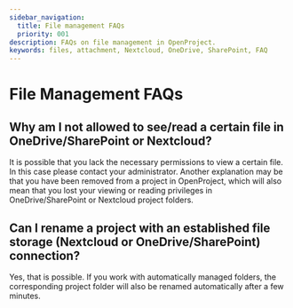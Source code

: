 ```yaml
---
sidebar_navigation:
  title: File management FAQs
  priority: 001
description: FAQs on file management in OpenProject.
keywords: files, attachment, Nextcloud, OneDrive, SharePoint, FAQ
---
```


# File Management FAQs

## Why am I not allowed to see/read a certain file in OneDrive/SharePoint or Nextcloud?

It is possible that you lack the necessary permissions to view a certain file. In this case please contact your administrator. 
Another explanation may be that you have been removed from a project in OpenProject, which will also mean that you lost your viewing or reading privileges in OneDrive/SharePoint or Nextcloud project folders.

## Can I rename a project with an established file storage (Nextcloud or OneDrive/SharePoint) connection?
Yes, that is possible. If you work with automatically managed folders, the corresponding project folder will also be renamed automatically after a few minutes.